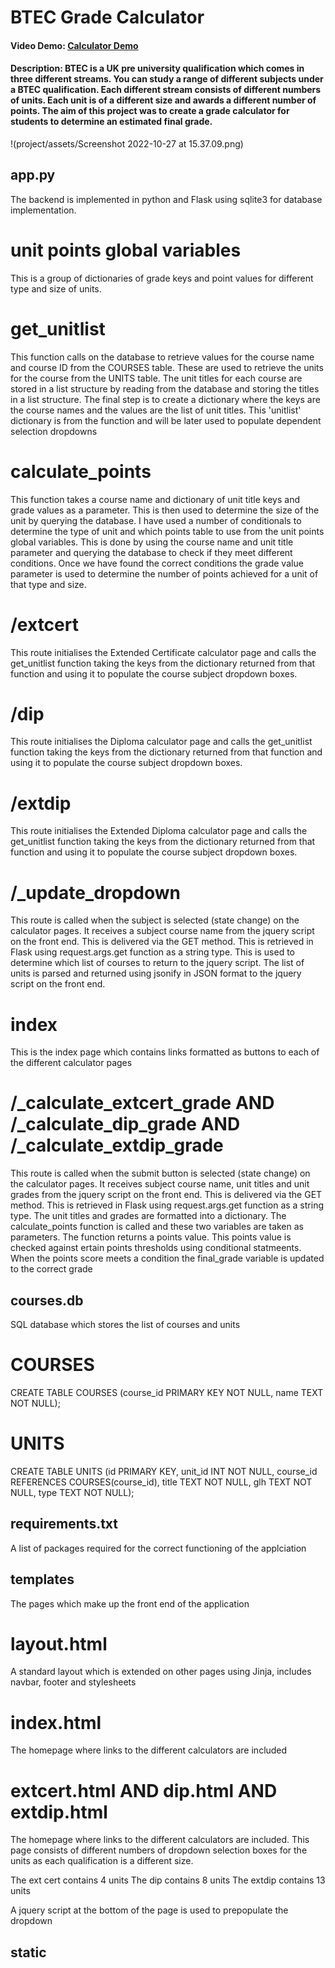# BTEC Grade Calculator
#### Video Demo:  [Calculator Demo](https://youtu.be/CLbdc2nqJSE)
#### Description: BTEC is a UK pre university qualification which comes in three different streams. You can study a range of different subjects under a BTEC qualification. Each different stream consists of different numbers of units. Each unit is of a different size and awards a different number of points. The aim of this project was to create a grade calculator for students to determine an estimated final grade.

 !(project/assets/Screenshot 2022-10-27 at 15.37.09.png)

## app.py
The backend is implemented in python and Flask using sqlite3 for database implementation.

# unit points global variables
This is a group of dictionaries of grade keys and point values for different type and size of units.
# get_unitlist
This function calls on the database to retrieve values for the course name and course ID from the COURSES table. These are used to retrieve the units for the course from the UNITS table. The unit titles for each course are stored in a list structure by reading from the database and storing the titles in a list structure. The final step is to create a dictionary where the keys are the course names and the values are the list of unit titles. This 'unitlist' dictionary is from the function and will be later used to populate dependent selection dropdowns
# calculate_points
This function takes a course name and dictionary of unit title keys and grade values as a parameter. This is then used to determine the size of the unit by querying the database. I have used a number of conditionals to determine the type of unit and which points table to use from the unit points global variables. This is done by using the course name and unit title parameter and querying the database to check if they meet different conditions. Once we have found the correct conditions the grade value parameter is used to determine the number of points achieved for a unit of that type and size.
# /extcert
This route initialises the Extended Certificate calculator page and calls the get_unitlist function taking the keys from the dictionary returned from that function and using it to populate the course subject dropdown boxes.
# /dip
This route initialises the Diploma calculator page and calls the get_unitlist function taking the keys from the dictionary returned from that function and using it to populate the course subject dropdown boxes.
# /extdip
This route initialises the Extended Diploma calculator page and calls the get_unitlist function taking the keys from the dictionary returned from that function and using it to populate the course subject dropdown boxes.
# /_update_dropdown
This route is called when the subject is selected (state change) on the calculator pages. It receives a subject course name from the jquery script on the front end. This is delivered via the GET method. This is retrieved in Flask using request.args.get function as a string type. This is used to determine which list of courses to return to the jquery script. The list of units is parsed and returned using jsonify in JSON format to the jquery script on the front end.
# index
This is the index page which contains links formatted as buttons to each of the different calculator pages
# /_calculate_extcert_grade AND /_calculate_dip_grade AND /_calculate_extdip_grade

This route is called when the submit button is selected (state change) on the calculator pages. It receives subject course name, unit titles and unit grades from the jquery script on the front end. This is delivered via the GET method. This is retrieved in Flask using request.args.get function as a string type.
The unit titles and grades are formatted into a dictionary.
The calculate_points function is called and these two variables are taken as parameters. The function returns a points value. This points value is checked against ertain points thresholds using conditional statmeents. When the points score meets a condition the final_grade variable is updated to the correct grade

## courses.db
SQL database which stores the list of courses and units
# COURSES
CREATE TABLE COURSES (course_id PRIMARY KEY NOT NULL, name TEXT NOT NULL);
# UNITS
CREATE TABLE UNITS (id PRIMARY KEY, unit_id INT NOT NULL, course_id REFERENCES COURSES(course_id), title TEXT NOT NULL, glh TEXT NOT NULL, type TEXT NOT NULL);
## requirements.txt
A list of packages required for the correct functioning of the applciation
## templates
The pages which make up the front end of the application
# layout.html
A standard layout which is extended on other pages using Jinja, includes navbar, footer and stylesheets
# index.html
The homepage where links to the different calculators are included
# extcert.html AND dip.html AND extdip.html
The homepage where links to the different calculators are included. This page consists of different numbers of dropdown selection boxes for the units as each qualification is a different size.

The ext cert contains 4 units
The dip contains 8 units
The extdip contains 13 units

A jquery script at the bottom of the page is used to prepopulate the dropdown 

## static